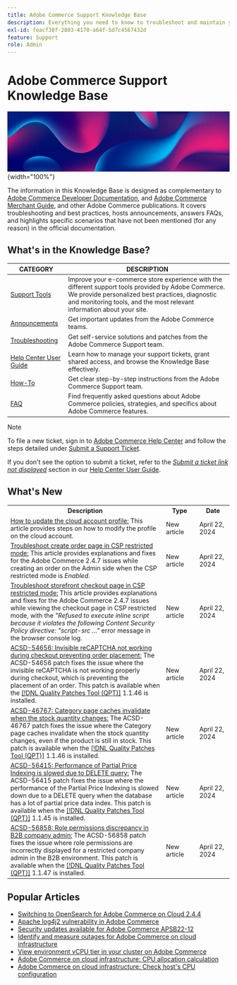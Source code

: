 ```yaml
---
title: Adobe Commerce Support Knowledge Base
description: Everything you need to know to troubleshoot and maintain your Commerce store.
exl-id: feacf38f-2803-4170-a64f-5d7c4567432d
feature: Support
role: Admin
---
```

# Adobe Commerce Support Knowledge Base

![Knowledge Base homepage](../help/assets/knowledge-base-home-page-cover.jpg){width="100%"}

The information in this Knowledge Base is designed as complementary to [Adobe Commerce Developer Documentation](https://developer.adobe.com/commerce/docs), and [Adobe Commerce Merchant Guide](https://experienceleague.adobe.com/docs/commerce-admin/user-guides/home.html), and other Adobe Commerce publications. It covers troubleshooting and best practices, hosts announcements, answers FAQs, and highlights specific scenarios that have not been mentioned (for any reason) in the official documentation.

## What's in the Knowledge Base?

| CATEGORY | DESCRIPTION | 
| --- | --- |
| [Support Tools](/help/support-tools/overview.md) | Improve your e-commerce store experience with the different support tools provided by Adobe Commerce. We provide personalized best practices, diagnostic and monitoring tools, and the most relevant information about your site. |
| [Announcements](/help/announcements/overview.md) | Get important updates from the Adobe Commerce teams. |
| [Troubleshooting](/help/troubleshooting/overview.md) | Get self-service solutions and patches from the Adobe Commerce Support team. |
| [Help Center User Guide](/help/help-center-guide/help-center/magento-help-center-user-guide.md) | Learn how to manage your support tickets, grant shared access, and browse the Knowledge Base effectively. |
| [How-To](/help/how-to/overview.md) | Get clear step-by-step instructions from the Adobe Commerce Support team. |
| [FAQ](/help/faq/overview.md) | Find frequently asked questions about Adobe Commerce policies, strategies, and specifics about Adobe Commerce features. | 

>[!NOTE]
>
>To file a new ticket, sign in to [Adobe Commerce Help Center](https://support.magento.com/) and follow the steps detailed under [Submit a Support Ticket](https://experienceleague.adobe.com/en/docs/commerce-knowledge-base/kb/help-center-guide/magento-help-center-user-guide#submit-ticket). 
>
>If you don't see the option to submit a ticket, refer to the *[Submit a ticket link not displayed](https://experienceleague.adobe.com/en/docs/commerce-knowledge-base/kb/help-center-guide/magento-help-center-user-guide#no-submit-link)* section in our [Help Center User Guide](/help/help-center-guide/help-center/magento-help-center-user-guide.md).

## What's New

<table style="width:100%">
  <tr>
    <th style="width:70%">Description</th>
    <th style="width:15%">Type</th>
    <th style="width:15%">Date</th>
  </tr>

 <tr>
    <td>
    <a href = "https://experienceleague.adobe.com/en/docs/commerce-knowledge-base/kb/how-to/how-to-update-the-cloud-account-profile">How to update the cloud account profile:</a> This article provides steps on how to modify the profile on the cloud account.
    </td>
    <td>New article</td>
    <td>April 22, 2024</td>
  </tr>

  <td>
    <a href = "https://experienceleague.adobe.com/en/docs/commerce-knowledge-base/kb/troubleshooting/payments/admin-create-order-page-in-csp-restricted-mode">Troubleshoot create order page in CSP restricted mode:</a> This article provides explanations and fixes for the Adobe Commerce 2.4.7 issues while creating an order on the Admin side when the CSP restricted mode is <em>Enabled</em>.  
    </td>
    <td>New article</td>
    <td>April 22, 2024</td>
  </tr>

  <tr>
    <td>
    <a href="https://experienceleague.adobe.com/en/docs/commerce-knowledge-base/kb/troubleshooting/payments/storefront-checkout-page-in-csp-restricted-mode">Troubleshoot storefront checkout page in CSP restricted mode:</a> This article provides explanations and fixes for the Adobe Commerce 2.4.7 issues while viewing the checkout page in CSP restricted mode, with the <em>"Refused to execute inline script because it violates the following Content Security Policy directive: "script-src …"</em> error message in the browser console log. 
    </td>
    <td>New article </td>
    <td>April 22, 2024</td>
 </tr>

  <tr>
    <td>
    <a href="https://experienceleague.adobe.com/en/docs/commerce-knowledge-base/kb/support-tools/patches/v1-1-46/acsd-54656-invisible-recaptcha-fails-during-checkout-preventing-order-placement">ACSD-54656: Invisible reCAPTCHA not working during checkout preventing order placement:</a> The ACSD-54656 patch fixes the issue where the invisible reCAPTCHA is not working properly during checkout, which is preventing the placement of an order. This patch is available when the <a href="https://experienceleague.adobe.com/docs/commerce-knowledge-base/kb/announcements/commerce-announcements/magento-quality-patches-released-new-tool-to-self-serve-quality-patches.html">[!DNL Quality Patches Tool (QPT)]</a> 1.1.46 is installed. 
    </td>
    <td>New article </td>
    <td>April 22, 2024</td>
 </tr>

   <tr>
    <td>
    <a href="https://experienceleague.adobe.com/en/docs/commerce-knowledge-base/kb/support-tools/patches/v1-1-46/acsd-46767-category-page-caches-invalidate-when-the-stock-quantity-changes">ACSD-46767: Category page caches invalidate when the stock quantity changes:</a> The ACSD-46767 patch fixes the issue where the Category page caches invalidate when the stock quantity changes, even if the product is still in stock. This patch is available when the <a href="https://experienceleague.adobe.com/docs/commerce-knowledge-base/kb/announcements/commerce-announcements/magento-quality-patches-released-new-tool-to-self-serve-quality-patches.html">[!DNL Quality Patches Tool (QPT)]</a> 1.1.46 is installed.  
    </td>
    <td>New article </td>
    <td>April 22, 2024</td>
 </tr>

 <tr>
    <td>
    <a href="https://experienceleague.adobe.com/en/docs/commerce-knowledge-base/kb/support-tools/patches/v1-1-45/acsd-56415-performance-of-partial-price-indexing-is-slowed-down-due-to-a-delete-query">ACSD-56415: Performance of Partial Price Indexing is slowed due to DELETE query:</a> The ACSD-56415 patch fixes the issue where the performance of the Partial Price Indexing is slowed down due to a DELETE query when the database has a lot of partial price data index. This patch is available when the <a href="https://experienceleague.adobe.com/docs/commerce-knowledge-base/kb/announcements/commerce-announcements/magento-quality-patches-released-new-tool-to-self-serve-quality-patches.html">[!DNL Quality Patches Tool (QPT)]</a> 1.1.45 is installed.  
    </td>
    <td>New article </td>
    <td>April 22, 2024</td>
 </tr>

 <tr>
    <td>
    <a href="https://experienceleague.adobe.com/en/docs/commerce-knowledge-base/kb/support-tools/patches/v1-1-47/acsd-56858-role-permissions-display-issue-in-b2b-company-admin-panel">ACSD-56858: Role permissions discrepancy in B2B company admin:</a> The ACSD-56858 patch fixes the issue where role permissions are incorrectly displayed for a restricted company admin in the B2B environment. This patch is available when the <a href="https://experienceleague.adobe.com/docs/commerce-knowledge-base/kb/announcements/commerce-announcements/magento-quality-patches-released-new-tool-to-self-serve-quality-patches.html">[!DNL Quality Patches Tool (QPT)]</a> 1.1.47 is installed. 
    </td>
    <td>New article </td>
    <td>April 22, 2024</td>
 </tr>
</table>

## Popular Articles

* [Switching to OpenSearch for Adobe Commerce on Cloud 2.4.4](/help/announcements/adobe-commerce-announcements/switching-to-opensearch-for-adobe-commerce-on-cloud-2-4-4.md)
* [Apache log4j2 vulnerability in Adobe Commerce](/help/announcements/adobe-commerce-announcements/apache-log4j2-adobe-commerce.md)
* [Security updates available for Adobe Commerce APSB22-12](/help/troubleshooting/known-issues-patches-attached/0-day-vulnerability-patch.md)
* [Identify and measure outages for Adobe Commerce on cloud infrastructure](/help/how-to/general/how-to-identify-outages.md)
* [View environment vCPU tier in your cluster on Adobe Commerce](/help/how-to/general/check-vcpu-using-observation-for-adobe-commerce.md)
* [Adobe Commerce on cloud infrastructure: CPU allocation calculation](/help/how-to/general/magento-commerce-cloud-cpu-allocation-calculation.md)
* [Adobe Commerce on cloud infrastructure: Check host's CPU configuration](/help/how-to/general/magento-commerce-cloud-check-hosts-cpu-configuration.md)
